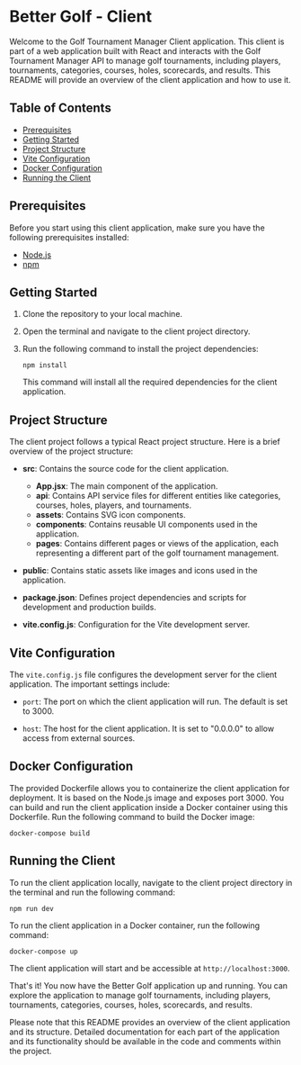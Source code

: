 # Better Golf - Client

Welcome to the Golf Tournament Manager Client application. This client is part of a web application built with React and interacts with the Golf Tournament Manager API to manage golf tournaments, including players, tournaments, categories, courses, holes, scorecards, and results. This README will provide an overview of the client application and how to use it.

## Table of Contents

- [Prerequisites](#prerequisites)
- [Getting Started](#getting-started)
- [Project Structure](#project-structure)
- [Vite Configuration](#vite-configuration)
- [Docker Configuration](#docker-configuration)
- [Running the Client](#running-the-client)

## Prerequisites

Before you start using this client application, make sure you have the following prerequisites installed:

- [Node.js](https://nodejs.org/)
- [npm](https://www.npmjs.com/get-npm)

## Getting Started

1. Clone the repository to your local machine.

2. Open the terminal and navigate to the client project directory.

3. Run the following command to install the project dependencies:

   ```shell
   npm install
   ```
   This command will install all the required dependencies for the client application.

## Project Structure

The client project follows a typical React project structure. Here is a brief overview of the project structure:

- **src**: Contains the source code for the client application.
  - **App.jsx**: The main component of the application.
  - **api**: Contains API service files for different entities like categories, courses, holes, players, and tournaments.
  - **assets**: Contains SVG icon components.
  - **components**: Contains reusable UI components used in the application.
  - **pages**: Contains different pages or views of the application, each representing a different part of the golf tournament management.

- **public**: Contains static assets like images and icons used in the application.

- **package.json**: Defines project dependencies and scripts for development and production builds.

- **vite.config.js**: Configuration for the Vite development server.

## Vite Configuration

The `vite.config.js` file configures the development server for the client application. The important settings include:

- `port`: The port on which the client application will run. The default is set to 3000.

- `host`: The host for the client application. It is set to "0.0.0.0" to allow access from external sources.

## Docker Configuration

The provided Dockerfile allows you to containerize the client application for deployment. It is based on the Node.js image and exposes port 3000. You can build and run the client application inside a Docker container using this Dockerfile.
Run the following command to build the Docker image:

```shell
docker-compose build
```

## Running the Client

To run the client application locally, navigate to the client project directory in the terminal and run the following command:

```shell
npm run dev
```

To run the client application in a Docker container, run the following command:

```shell
docker-compose up
```

The client application will start and be accessible at `http://localhost:3000`.

That's it! You now have the Better Golf application up and running. You can explore the application to manage golf tournaments, including players, tournaments, categories, courses, holes, scorecards, and results.

Please note that this README provides an overview of the client application and its structure. Detailed documentation for each part of the application and its functionality should be available in the code and comments within the project.
